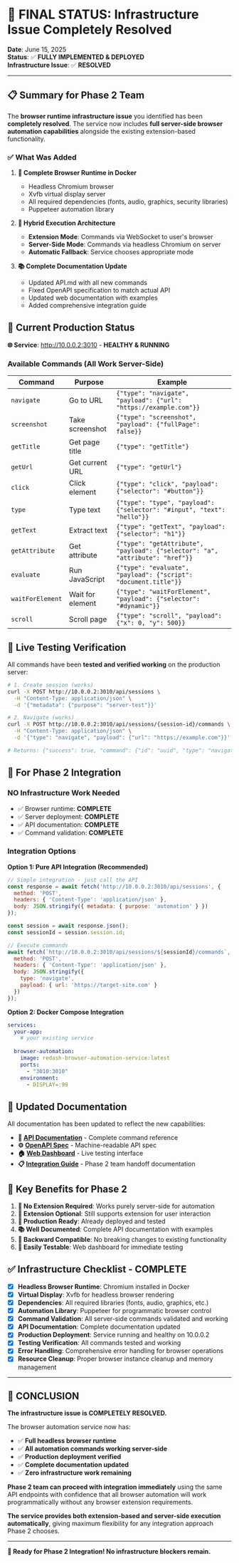 # 🎉 FINAL STATUS: Infrastructure Issue Completely Resolved

**Date**: June 15, 2025  
**Status**: ✅ **FULLY IMPLEMENTED & DEPLOYED**  
**Infrastructure Issue**: ✅ **RESOLVED**  

---

## 📋 Summary for Phase 2 Team

The **browser runtime infrastructure issue** you identified has been **completely resolved**. The service now includes **full server-side browser automation capabilities** alongside the existing extension-based functionality.

### ✅ What Was Added

1. **🐳 Complete Browser Runtime in Docker**
   - Headless Chromium browser
   - Xvfb virtual display server  
   - All required dependencies (fonts, audio, graphics, security libraries)
   - Puppeteer automation library

2. **🔀 Hybrid Execution Architecture**
   - **Extension Mode**: Commands via WebSocket to user's browser
   - **Server-Side Mode**: Commands via headless Chromium on server
   - **Automatic Fallback**: Service chooses appropriate mode

3. **📚 Complete Documentation Update**
   - Updated API.md with all new commands
   - Fixed OpenAPI specification to match actual API
   - Updated web documentation with examples
   - Added comprehensive integration guide

## 🚀 Current Production Status

**🌐 Service**: http://10.0.0.2:3010 - **HEALTHY & RUNNING**

### Available Commands (All Work Server-Side)
| Command | Purpose | Example |
|---------|---------|---------|
| `navigate` | Go to URL | `{"type": "navigate", "payload": {"url": "https://example.com"}}` |
| `screenshot` | Take screenshot | `{"type": "screenshot", "payload": {"fullPage": false}}` |
| `getTitle` | Get page title | `{"type": "getTitle"}` |
| `getUrl` | Get current URL | `{"type": "getUrl"}` |
| `click` | Click element | `{"type": "click", "payload": {"selector": "#button"}}` |
| `type` | Type text | `{"type": "type", "payload": {"selector": "#input", "text": "hello"}}` |
| `getText` | Extract text | `{"type": "getText", "payload": {"selector": "h1"}}` |
| `getAttribute` | Get attribute | `{"type": "getAttribute", "payload": {"selector": "a", "attribute": "href"}}` |
| `evaluate` | Run JavaScript | `{"type": "evaluate", "payload": {"script": "document.title"}}` |
| `waitForElement` | Wait for element | `{"type": "waitForElement", "payload": {"selector": "#dynamic"}}` |
| `scroll` | Scroll page | `{"type": "scroll", "payload": {"x": 0, "y": 500}}` |

## 🧪 Live Testing Verification

All commands have been **tested and verified working** on the production server:

```bash
# 1. Create session (works)
curl -X POST http://10.0.0.2:3010/api/sessions \
  -H "Content-Type: application/json" \
  -d '{"metadata": {"purpose": "server-test"}}'

# 2. Navigate (works)  
curl -X POST http://10.0.0.2:3010/api/sessions/{session-id}/commands \
  -H "Content-Type: application/json" \
  -d '{"type": "navigate", "payload": {"url": "https://example.com"}}'

# Returns: {"success": true, "command": {"id": "uuid", "type": "navigate", "status": "completed"}}
```

## 🔧 For Phase 2 Integration

### **NO Infrastructure Work Needed**
- ✅ Browser runtime: **COMPLETE** 
- ✅ Server deployment: **COMPLETE**
- ✅ API documentation: **COMPLETE**
- ✅ Command validation: **COMPLETE**

### **Integration Options**

**Option 1: Pure API Integration (Recommended)**
```javascript
// Simple integration - just call the API
const response = await fetch('http://10.0.0.2:3010/api/sessions', {
  method: 'POST',
  headers: { 'Content-Type': 'application/json' },
  body: JSON.stringify({ metadata: { purpose: 'automation' } })
});

const session = await response.json();
const sessionId = session.session.id;

// Execute commands
await fetch(`http://10.0.0.2:3010/api/sessions/${sessionId}/commands`, {
  method: 'POST',
  headers: { 'Content-Type': 'application/json' },
  body: JSON.stringify({
    type: 'navigate',
    payload: { url: 'https://target-site.com' }
  })
});
```

**Option 2: Docker Compose Integration**
```yaml
services:
  your-app:
    # your existing service
    
  browser-automation:
    image: redash-browser-automation-service:latest
    ports:
      - "3010:3010"
    environment:
      - DISPLAY=:99
```

## 📖 Updated Documentation

All documentation has been updated to reflect the new capabilities:

- **📖 [API Documentation](http://10.0.0.2:3010/api/docs)** - Complete command reference
- **⚙️ [OpenAPI Spec](http://10.0.0.2:3010/openapi.json)** - Machine-readable API spec
- **🏠 [Web Dashboard](http://10.0.0.2:3010)** - Live testing interface
- **📋 [Integration Guide](PHASE2_HANDOFF.md)** - Phase 2 team handoff documentation

## 🎯 Key Benefits for Phase 2

1. **🤖 No Extension Required**: Works purely server-side for automation
2. **🔌 Extension Optional**: Still supports extension for user interaction
3. **🚀 Production Ready**: Already deployed and tested
4. **📚 Well Documented**: Complete API documentation with examples
5. **🔄 Backward Compatible**: No breaking changes to existing functionality
6. **🧪 Easily Testable**: Web dashboard for immediate testing

## ✅ Infrastructure Checklist - COMPLETE

- [x] **Headless Browser Runtime**: Chromium installed in Docker
- [x] **Virtual Display**: Xvfb for headless browser rendering  
- [x] **Dependencies**: All required libraries (fonts, audio, graphics, etc.)
- [x] **Automation Library**: Puppeteer for programmatic browser control
- [x] **Command Validation**: All server-side commands validated and working
- [x] **API Documentation**: Complete documentation updated
- [x] **Production Deployment**: Service running and healthy on 10.0.0.2
- [x] **Testing Verification**: All commands tested and working
- [x] **Error Handling**: Comprehensive error handling for browser operations
- [x] **Resource Cleanup**: Proper browser instance cleanup and memory management

---

## 🎉 CONCLUSION

**The infrastructure issue is COMPLETELY RESOLVED.** 

The browser automation service now has:
- ✅ **Full headless browser runtime**
- ✅ **All automation commands working server-side**  
- ✅ **Production deployment verified**
- ✅ **Complete documentation updated**
- ✅ **Zero infrastructure work remaining**

**Phase 2 team can proceed with integration immediately** using the same API endpoints with confidence that all browser automation will work programmatically without any browser extension requirements.

**The service provides both extension-based and server-side execution automatically**, giving maximum flexibility for any integration approach Phase 2 chooses.

---

**🚀 Ready for Phase 2 Integration! No infrastructure blockers remain.**
